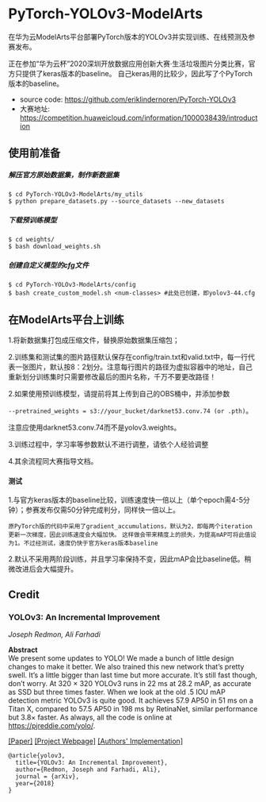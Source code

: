 # PyTorch-YOLOv3-ModelArts
在华为云ModelArts平台部署PyTorch版本的YOLOv3并实现训练、在线预测及参赛发布。

正在参加“华为云杯”2020深圳开放数据应用创新大赛·生活垃圾图片分类比赛，官方只提供了keras版本的baseline。
自己keras用的比较少，因此写了个PyTorch版本的baseline。

- source code: https://github.com/eriklindernoren/PyTorch-YOLOv3
- 大赛地址: https://competition.huaweicloud.com/information/1000038439/introduction

## 使用前准备
##### 解压官方原始数据集，制作新数据集
    $ cd PyTorch-YOLOv3-ModelArts/my_utils
    $ python prepare_datasets.py --source_datasets --new_datasets

##### 下载预训练模型
    $ cd weights/
    $ bash download_weights.sh

##### 创建自定义模型的cfg文件
    $ cd PyTorch-YOLOv3-ModelArts/config
    $ bash create_custom_model.sh <num-classes> #此处已创建，即yolov3-44.cfg
    
## 在ModelArts平台上训练
1.将新数据集打包成压缩文件，替换原始数据集压缩包；

2.训练集和测试集的图片路径默认保存在config/train.txt和valid.txt中，每一行代表一张图片，默认按8：2划分。注意每行图片的路径为虚拟容器中的地址，自己重新划分训练集时只需要修改最后的图片名称，千万不要更改路径！

2.如果使用预训练模型，请提前将其上传到自己的OBS桶中，并添加参数

`--pretrained_weights = s3://your_bucket/darknet53.conv.74 (or .pth)`。

注意应使用darknet53.conv.74而不是yolov3.weights。

3.训练过程中，学习率等参数默认不进行调整，请依个人经验调整

4.其余流程同大赛指导文档。

#### 测试
1.与官方keras版本的baseline比较，训练速度快一倍以上（单个epoch需4-5分钟）；参赛发布仅需50分钟完成判分，同样快一倍以上。

`原PyTorch版的代码中采用了gradient_accumulations，默认为2，即每两个iteration更新一次梯度，因此训练速度会大幅加快。`
`这样做会带来精度上的损失，为提高mAP可将此值设为1。不过经测试，速度仍快于官方keras版本baseline`

2.默认不采用两阶段训练，并且学习率保持不变，因此mAP会比baseline低。稍微改进后会大幅提升。


## Credit

### YOLOv3: An Incremental Improvement
_Joseph Redmon, Ali Farhadi_ <br>

**Abstract** <br>
We present some updates to YOLO! We made a bunch
of little design changes to make it better. We also trained
this new network that’s pretty swell. It’s a little bigger than
last time but more accurate. It’s still fast though, don’t
worry. At 320 × 320 YOLOv3 runs in 22 ms at 28.2 mAP,
as accurate as SSD but three times faster. When we look
at the old .5 IOU mAP detection metric YOLOv3 is quite
good. It achieves 57.9 AP50 in 51 ms on a Titan X, compared
to 57.5 AP50 in 198 ms by RetinaNet, similar performance
but 3.8× faster. As always, all the code is online at
https://pjreddie.com/yolo/.

[[Paper]](https://pjreddie.com/media/files/papers/YOLOv3.pdf) [[Project Webpage]](https://pjreddie.com/darknet/yolo/) [[Authors' Implementation]](https://github.com/pjreddie/darknet)

```
@article{yolov3,
  title={YOLOv3: An Incremental Improvement},
  author={Redmon, Joseph and Farhadi, Ali},
  journal = {arXiv},
  year={2018}
}
```
